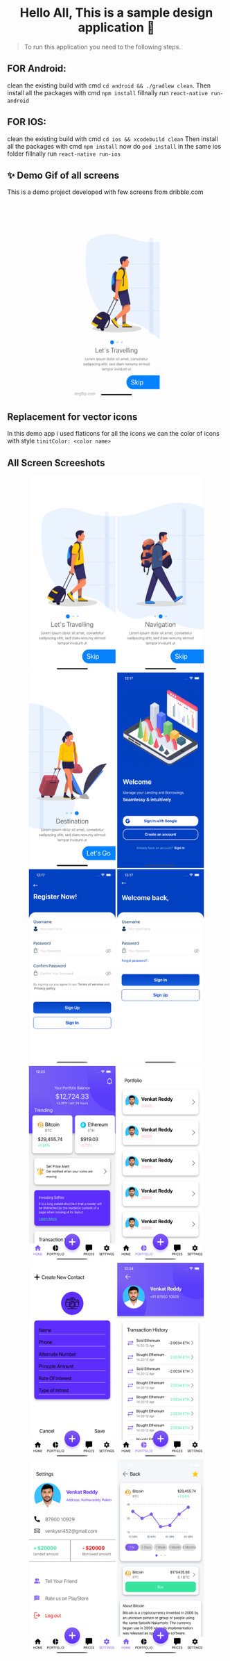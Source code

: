 <h1 align="center">Hello All, This is a sample design application 👋</h1>


> To run this application you need to the following steps.<br /> 

## FOR Android:
clean the existing build with cmd `cd android && ./gradlew clean`.
Then install all the packages with cmd `npm install`
fillnally run `react-native run-android`

## FOR IOS:

clean the existing build with cmd `cd ios && xcodebuild clean`
Then install all the packages with cmd `npm install`
now do `pod install` in the same ios folder
fillnally run `react-native run-ios`

## ✨ Demo Gif of all screens

This is a demo project developed with few screens from dribble.com
<p align="center">
  <img width="200" height="450" src="loanbook.gif" alt="cli output"/>
</p>

## Replacement for vector icons
In this demo app i used flaticons for all the icons we can the color of icons with style `tinitColor: <color name>`


## All Screen Screeshots


<p align="center">
  <img width="200" height="450" src="./readmeimg/loanbook1.png" alt="cli output"/>
  <img width="200" height="450" src="./readmeimg/loanbook2.png" alt="cli output"/>
  <img width="200" height="450" src="./readmeimg/loanbook3.png" alt="cli output"/>
  <img width="200" height="450" src="./readmeimg/loanbook4.png" alt="cli output"/>
  <img width="200" height="450" src="./readmeimg/loanbook5.png" alt="cli output"/>
  <img width="200" height="450" src="./readmeimg/loanbook6.png" alt="cli output"/>
  <img width="200" height="450" src="./readmeimg/loanbook7.png" alt="cli output"/>
  <img width="200" height="450" src="./readmeimg/loanbook8.png" alt="cli output"/>
  <img width="200" height="450" src="./readmeimg/loanbook9.png" alt="cli output"/>
  <img width="200" height="450" src="./readmeimg/loanbook10.png" alt="cli output"/>
  <img width="200" height="450" src="./readmeimg/loanbook11.png" alt="cli output"/>
  <img width="200" height="450" src="./readmeimg/loanbook12.png" alt="cli output"/>

</p>



